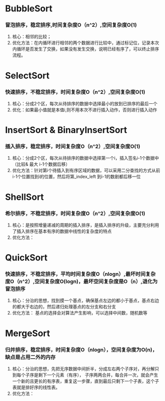 # BubbleSort
### 冒泡排序，稳定排序,时间复杂度O（n^2）,空间复杂度O(1)
  1. 核心：相邻的比较；
  2. 优化方法：在内循环进行相邻的两个数据进行比较中，通过标记位，记录本次内循环是否发生了交换，如果没有发生交换，说明已经有序了，可以终止排序流程。

# SelectSort
### 快速排序，不稳定排序，时间复杂度O（n^2）,空间复杂度O(1)
  1. 核心：分成2个区，每次从待排序的数据中选择最小的放到已排序的最后一个
  2. 优化：如果最小值就是本值i,则不用本次不进行插入动作，否则进行插入动作

# InsertSort  & BinaryInsertSort
### 插入排序，稳定排序，时间复杂度O（n^2）,空间复杂度O(1)
  1. 核心：分成2个区，每次从待排序的数据中选择第一个i，插入签名i-1个数据中（比较& 最大 i-1个数据后移）
  2. 优化方法：针对第i个待插入到有序区域的数据，可以采用二分查找的方式从前i-1个位置找到i的位置，然后将第_index_left 到i-1的数剧都后移一位


# ShellSort
### 希尔排序，不稳定排序，时间复杂度O（n^2）,空间复杂度O(1)
  1. 核心：是按照增量递减的周期的插入排序，是插入排序的升级，主要充分利用了插入排序在基本有序的数据中线性的复杂度的特点
  2. 优化方法：

# QuickSort
### 快速排序，不稳定排序，平均时间复杂度O（nlogn）,最坏时间复杂度O（n^2）,空间复杂度O(logn)，最坏空间复杂度是O（n）,退化为冒泡排序
  1. 核心：分治的思想，找到摸一个基点，确保基点左边的都小于基点，基点右边的都大于右边的，然后递归处理基点的左分支和右分支
  2. 优化方法：
        基点的选择会对算法产生影响，可以选择中间数，随机数等

# MergeSort
### 归并排序，稳定排序，时间复杂度O（nlogn），空间复杂度为O(n)，缺点是占用二外的内存
  1. 核心：分治的思想，先把无序数据中间折半，分成左右两个子序对，再分解只到每个子序是剩下一个元素（有序），
        子序两两合并，每合并一次，就会产生一个新的且更长的有序表，重复这一步骤，直到最后只剩下一个子表，这个子表就是排好序的线性表。
  2. 优化方法：



